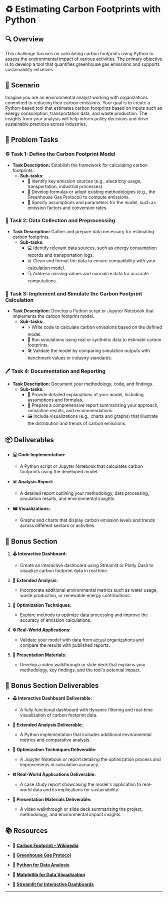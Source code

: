 # ♻️ Estimating Carbon Footprints with Python

## 🔍 Overview
This challenge focuses on calculating carbon footprints using Python to assess the environmental impact of various activities. The primary objective is to develop a tool that quantifies greenhouse gas emissions and supports sustainability initiatives.

## 🚀 Scenario
Imagine you are an environmental analyst working with organizations committed to reducing their carbon emissions. Your goal is to create a Python-based tool that estimates carbon footprints based on inputs such as energy consumption, transportation data, and waste production. The insights from your analysis will help inform policy decisions and drive sustainable practices across industries.

## 📝 Problem Tasks

### ⚙️ Task 1: Define the Carbon Footprint Model
- **Task Description:** Establish the framework for calculating carbon footprints.
  - **Sub-tasks:**
    - 📐 Identify key emission sources (e.g., electricity usage, transportation, industrial processes).
    - 🧮 Develop formulas or adopt existing methodologies (e.g., the Greenhouse Gas Protocol) to compute emissions.
    - 🔧 Specify assumptions and parameters for the model, such as emission factors and conversion rates.

### 🔬 Task 2: Data Collection and Preprocessing
- **Task Description:** Gather and prepare data necessary for estimating carbon footprints.
  - **Sub-tasks:**
    - 💻 Identify relevant data sources, such as energy consumption records and transportation logs.
    - 📊 Clean and format the data to ensure compatibility with your calculation model.
    - 🔍 Address missing values and normalize data for accurate computations.

### 🔧 Task 3: Implement and Simulate the Carbon Footprint Calculation
- **Task Description:** Develop a Python script or Jupyter Notebook that implements the carbon footprint model.
  - **Sub-tasks:**
    - ⚡ Write code to calculate carbon emissions based on the defined model.
    - 🔄 Run simulations using real or synthetic data to estimate carbon footprints.
    - 🛠️ Validate the model by comparing simulation outputs with benchmark values or industry standards.

### 🖊️ Task 4: Documentation and Reporting
- **Task Description:** Document your methodology, code, and findings.
  - **Sub-tasks:**
    - 📄 Provide detailed explanations of your model, including assumptions and formulas.
    - 📝 Prepare a comprehensive report summarizing your approach, simulation results, and recommendations.
    - 🖼️ Include visualizations (e.g., charts and graphs) that illustrate the distribution and trends of carbon emissions.

## 📦 Deliverables
- **💻 Code Implementation:**
  - A Python script or Jupyter Notebook that calculates carbon footprints using the developed model.
  
- **📊 Analysis Report:**
  - A detailed report outlining your methodology, data processing, simulation results, and environmental insights.
  
- **🖼️ Visualizations:**
  - Graphs and charts that display carbon emission levels and trends across different sectors or activities.

## 🎁 Bonus Section
1. **🕹️ Interactive Dashboard:**
   - Create an interactive dashboard using Streamlit or Plotly Dash to visualize carbon footprint data in real time.
   
2. **🧮 Extended Analysis:**
   - Incorporate additional environmental metrics such as water usage, waste production, or renewable energy contributions.
   
3. **🔄 Optimization Techniques:**
   - Explore methods to optimize data processing and improve the accuracy of emission calculations.
   
4. **🌐 Real-World Applications:**
   - Validate your model with data from actual organizations and compare the results with published reports.
   
5. **🎥 Presentation Materials:**
   - Develop a video walkthrough or slide deck that explains your methodology, key findings, and the tool's potential impact.

## 🏅 Bonus Section Deliverables
- **🕹️ Interactive Dashboard Deliverable:**
  - A fully functional dashboard with dynamic filtering and real-time visualization of carbon footprint data.
  
- **🧮 Extended Analysis Deliverable:**
  - A Python implementation that includes additional environmental metrics and comparative analysis.
  
- **🔄 Optimization Techniques Deliverable:**
  - A Jupyter Notebook or report detailing the optimization process and improvements in calculation accuracy.
  
- **🌐 Real-World Applications Deliverable:**
  - A case study report showcasing the model's application to real-world data and its implications for sustainability.
  
- **🎥 Presentation Materials Deliverable:**
  - A video walkthrough or slide deck summarizing the project, methodology, and environmental impact insights.

## 📚 Resources
- **🔗 [Carbon Footprint – Wikipedia](https://en.wikipedia.org/wiki/Carbon_footprint)**

- **🔗 [Greenhouse Gas Protocol](https://ghgprotocol.org/)**

- **🔗 [Python for Data Analysis](https://pandas.pydata.org/)**

- **🔗 [Matplotlib for Data Visualization](https://matplotlib.org/)**

- **🔗 [Streamlit for Interactive Dashboards](https://streamlit.io/)**

---

